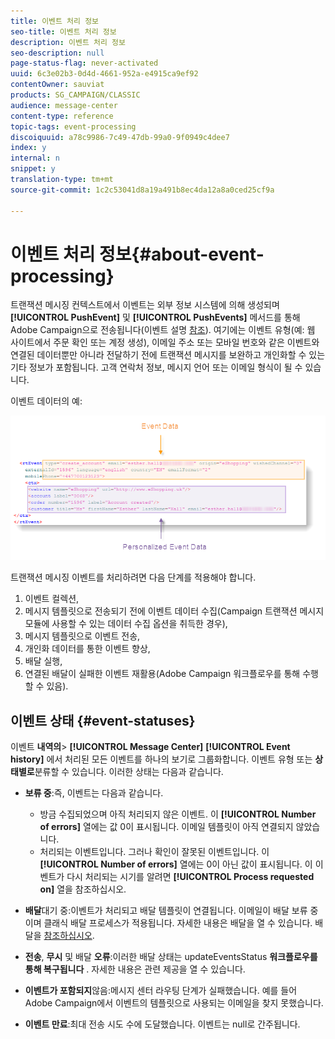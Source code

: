 ```yaml
---
title: 이벤트 처리 정보
seo-title: 이벤트 처리 정보
description: 이벤트 처리 정보
seo-description: null
page-status-flag: never-activated
uuid: 6c3e02b3-0d4d-4661-952a-e4915ca9ef92
contentOwner: sauviat
products: SG_CAMPAIGN/CLASSIC
audience: message-center
content-type: reference
topic-tags: event-processing
discoiquuid: a78c9986-7c49-47db-99a0-9f0949c4dee7
index: y
internal: n
snippet: y
translation-type: tm+mt
source-git-commit: 1c2c53041d8a19a491b8ec4da12a8a0ced25cf9a

---
```



# 이벤트 처리 정보{#about-event-processing}

트랜잭션 메시징 컨텍스트에서 이벤트는 외부 정보 시스템에 의해 생성되며 **[!UICONTROL PushEvent]** 및 **[!UICONTROL PushEvents]** 메서드를 통해 Adobe Campaign으로 전송됩니다(이벤트 설명 [참조](../../message-center/using/event-description.md)). 여기에는 이벤트 유형(예: 웹 사이트에서 주문 확인 또는 계정 생성), 이메일 주소 또는 모바일 번호와 같은 이벤트와 연결된 데이터뿐만 아니라 전달하기 전에 트랜잭션 메시지를 보완하고 개인화할 수 있는 기타 정보가 포함됩니다. 고객 연락처 정보, 메시지 언어 또는 이메일 형식이 될 수 있습니다.

이벤트 데이터의 예:

![](assets/messagecenter_events_request_001.png)

트랜잭션 메시징 이벤트를 처리하려면 다음 단계를 적용해야 합니다.

1. 이벤트 컬렉션,
1. 메시지 템플릿으로 전송되기 전에 이벤트 데이터 수집(Campaign 트랜잭션 메시지 모듈에 사용할 수 있는 데이터 수집 옵션을 취득한 경우),
1. 메시지 템플릿으로 이벤트 전송,
1. 개인화 데이터를 통한 이벤트 향상,
1. 배달 실행,
1. 연결된 배달이 실패한 이벤트 재활용(Adobe Campaign 워크플로우를 통해 수행할 수 있음).

## 이벤트 상태 {#event-statuses}

이벤트 **내역의**> **[!UICONTROL Message Center]** **[!UICONTROL Event history]** 에서 처리된 모든 이벤트를 하나의 보기로 그룹화합니다. 이벤트 유형 또는 **상태별로**&#x200B;분류할 수 있습니다. 이러한 상태는 다음과 같습니다.

* **보류 중**:즉, 이벤트는 다음과 같습니다.

   * 방금 수집되었으며 아직 처리되지 않은 이벤트. 이 **[!UICONTROL Number of errors]** 열에는 값 0이 표시됩니다. 이메일 템플릿이 아직 연결되지 않았습니다.
   * 처리되는 이벤트입니다. 그러나 확인이 잘못된 이벤트입니다. 이 **[!UICONTROL Number of errors]** 열에는 0이 아닌 값이 표시됩니다. 이 이벤트가 다시 처리되는 시기를 알려면 **[!UICONTROL Process requested on]** 열을 참조하십시오.

* **배달**&#x200B;대기 중:이벤트가 처리되고 배달 템플릿이 연결됩니다. 이메일이 배달 보류 중이며 클래식 배달 프로세스가 적용됩니다. 자세한 내용은 배달을 열 수 있습니다. 배달을 [참조하십시오](../../delivery/using/about-message-tracking.md).
* **전송**, **무시** 및 배달 **오류**:이러한 배달 상태는 updateEventsStatus **워크플로우를 통해 복구됩니다** . 자세한 내용은 관련 제공을 열 수 있습니다.
* **이벤트가 포함되지**&#x200B;않음:메시지 센터 라우팅 단계가 실패했습니다. 예를 들어 Adobe Campaign에서 이벤트의 템플릿으로 사용되는 이메일을 찾지 못했습니다.
* **이벤트 만료**:최대 전송 시도 수에 도달했습니다. 이벤트는 null로 간주됩니다.
